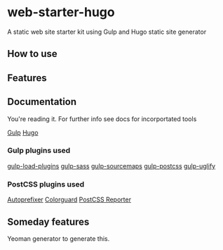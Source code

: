 # web-starter-hugo
A static web site starter kit using Gulp and Hugo static site generator

## How to use


## Features


## Documentation
You're reading it. For further info see docs for incorportated tools

[Gulp](https://github.com/gulpjs/gulp/tree/master/docs)
[Hugo](https://gohugo.io/overview/introduction/)

### Gulp plugins used
[gulp-load-plugins](https://www.npmjs.com/package/gulp-load-plugins)
[gulp-sass](https://www.npmjs.com/package/gulp-sass)
[gulp-sourcemaps](https://www.npmjs.com/package/gulp-sourcemaps)
[gulp-postcss](https://www.npmjs.com/package/gulp-postcss)
[gulp-uglify](https://www.npmjs.com/package/gulp-uglify)

### PostCSS plugins used
[Autoprefixer](https://www.npmjs.com/package/autoprefixer)
[Colorguard](https://www.npmjs.com/package/colorguard)
[PostCSS Reporter](https://www.npmjs.com/package/postcss-reporter)




## Someday features
Yeoman generator to generate this.
